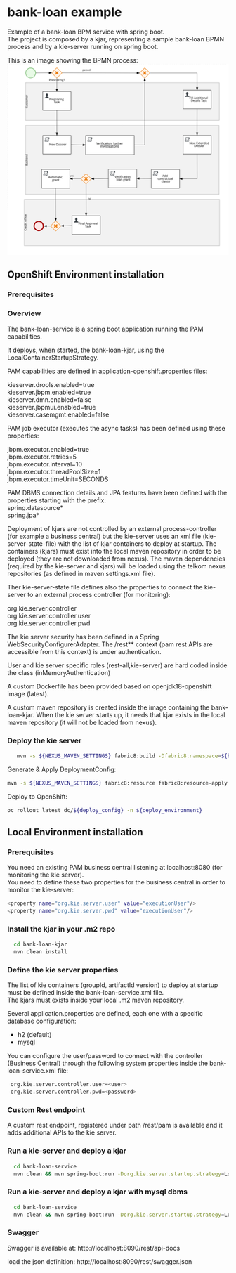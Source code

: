 bank-loan example
=============================

Example of a bank-loan BPM service with spring boot.<br>
The project is composed by a kjar, representing a sample bank-loan BPMN process and by a kie-server running on spring boot.<br>

This is an image showing the BPMN process:
![ScreenShot 1](images/bankloan.bpmn.png)

## OpenShift Environment installation

### Prerequisites

### Overview

The bank-loan-service is a spring boot application running the PAM capabilities.

It deploys, when started, the bank-loan-kjar, using the LocalContainerStartupStrategy.

PAM capabilities are defined in application-openshift.properties files: 

kieserver.drools.enabled=true<br>
kieserver.jbpm.enabled=true<br>
kieserver.dmn.enabled=false<br>
kieserver.jbpmui.enabled=true<br>
kieserver.casemgmt.enabled=false<br>

PAM job executor (executes the async tasks) has been defined using these properties:

jbpm.executor.enabled=true<br>
jbpm.executor.retries=5<br>
jbpm.executor.interval=10<br>
jbpm.executor.threadPoolSize=1<br>
jbpm.executor.timeUnit=SECONDS<br>

PAM DBMS connection details and JPA features have been defined with the properties starting with the prefix:<br>
spring.datasource*<br>
spring.jpa*

Deployment of kjars are not controlled by an external process-controller (for example a business central) but the kie-server uses an xml file (kie-server-state-file) with the list of kjar containers to deploy at startup.
The containers (kjars) must exist into the local maven repository in order to be deployed (they are not downloaded from nexus).
The maven dependencies (required by the kie-server and kjars) will be loaded using the telkom nexus repositories (as defined in maven settings.xml file).

Ther kie-server-state file defines also the properties to connect the kie-server to an external process controller (for monitoring):

org.kie.server.controller<br>
org.kie.server.controller.user<br>
org.kie.server.controller.pwd


The kie server security has been defined in a Spring WebSecurityConfigurerAdapter.
The /rest** context (pam rest APIs are accessible from this context) is under authentication.

User and kie server specific roles (rest-all,kie-server) are hard coded inside the class (inMemoryAuthentication)

A custom Dockerfile has been provided based on openjdk18-openshift image (latest).

A custom maven repository is created inside the image containing the bank-loan-kjar.
When the kie server starts up, it needs that kjar exists in the local maven repository (it will not be loaded from nexus).

### Deploy the kie server

```bash
   mvn -s ${NEXUS_MAVEN_SETTINGS} fabric8:build -Dfabric8.namespace=${build_environment}
```

Generate & Apply DeploymentConfig:

```bash
mvn -s ${NEXUS_MAVEN_SETTINGS} fabric8:resource fabric8:resource-apply -Dfabric8.openshift.enableAutomaticTrigger=false -Dfabric8.openshift.imageChangeTrigger=false -Dfabric8.namespace=${deploy_environment} -Dfabric8.generator.name=docker-registry.default.svc:5000/${build_environment}/${service_name}:1.0.0
```

Deploy to OpenShift:

```bash
oc rollout latest dc/${deploy_config} -n ${deploy_environment}
```


## Local Environment installation

### Prerequisites

You need an existing PAM business central listening at localhost:8080 (for monitoring the kie server).<br>
You need to define these two properties for the business central in order to monitor the kie-server:
```bash
<property name="org.kie.server.user" value="executionUser"/>
<property name="org.kie.server.pwd" value="executionUser"/>
```

### Install the kjar in your .m2 repo

```bash
  cd bank-loan-kjar
  mvn clean install
```

### Define the kie server properties

The list of kie containers (groupId, artifactId version) to deploy at startup must be defined inside the bank-loan-service.xml file.<br>
The kjars must exists inside your local .m2 maven repository.

Several application.properties are defined, each one with a specific database configuration:
 - h2 (default)
 - mysql

You can configure the user/password to connect with the controller (Business Central) through the following system properties inside the bank-loan-service.xml file:

```bash
 org.kie.server.controller.user=<user>
 org.kie.server.controller.pwd=<password>
```

### Custom Rest endpoint

A custom rest endpoint, registered under path /rest/pam is available and it adds additional APIs to the kie server.

### Run a kie-server and deploy a kjar

```bash
  cd bank-loan-service
  mvn clean && mvn spring-boot:run -Dorg.kie.server.startup.strategy=LocalContainersStartupStrategy -Dspring-boot.run.profiles=h2 -Ph2
```

### Run a kie-server and deploy a kjar with mysql dbms

```bash
  cd bank-loan-service
  mvn clean && mvn spring-boot:run -Dorg.kie.server.startup.strategy=LocalContainersStartupStrategy -Dspring-boot.run.profiles=mysql -Pmysql
```


### Swagger

Swagger is available at:
http://localhost:8090/rest/api-docs

load the json definition:
http://localhost:8090/rest/swagger.json

